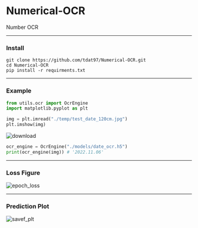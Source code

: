 # Numerical-OCR
Number OCR

---

### Install

```
git clone https://github.com/tdat97/Numerical-OCR.git
cd Numerical-OCR
pip install -r requirments.txt
```

---

### Example

```python
from utils.ocr import OcrEngine
import matplotlib.pyplot as plt
```

```python
img = plt.imread("./temp/test_date_120cm.jpg")
plt.imshow(img)
```
![download](https://user-images.githubusercontent.com/48349693/202637615-0cc58234-8e8a-490e-8a6c-80af1ef975d1.png)

```python
ocr_engine = OcrEngine("./models/date_ocr.h5")
print(ocr_engine(img)) # '2022.11.06'
```

---

### Loss Figure

![epoch_loss](https://user-images.githubusercontent.com/48349693/202637897-38b20ea5-1caf-4969-84c0-4227a436f227.jpg)

---

### Prediction Plot

![savef_plt](https://user-images.githubusercontent.com/48349693/202638309-985a3c50-d397-4d86-b3e0-8cf83a0247fe.jpg)






